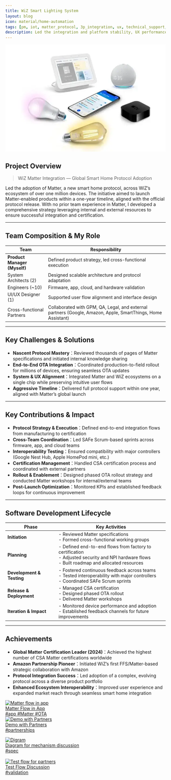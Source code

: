 ```yaml
---
title: WiZ Smart Lighting System
layout: blog
icon: material/home-automation
tags: [pm, iot, matter_protocol, 3p_integration, ux, technical_support, business_development]
description: Led the integration and platform stability, UX performance of WiZ service
---
```

![Image](../assets/images/wiz_smart_lighting.png)

## Project Overview  

> WiZ Matter Integration — Global Smart Home Protocol Adoption

Led the adoption of Matter, a new smart home protocol, across WiZ’s ecosystem of over one million devices. The initiative aimed to launch Matter-enabled products within a one-year timeline, aligned with the official protocol release. With no prior team experience in Matter, I developed a comprehensive strategy leveraging internal and external resources to ensure successful integration and certification.

---

## Team Composition & My Role  

| Team                     | Responsibility                                                  |
|--------------------------|------------------------------------------------------------------|
| **Product Manager (Myself)** | Defined product strategy, led cross-functional execution         |
| System Architects (2)    | Designed scalable architecture and protocol adaptation           |
| Engineers (~10)          | Firmware, app, cloud, and hardware validation                    |
| UI/UX Designer (1) | Supported user flow alignment and interface design             |
| Cross-functional Partners | Collaborated with GPM, QA, Legal, and external partners (Google, Amazon, Apple, SmartThings, Home Assistant) |

---

## Key Challenges & Solutions  

- **Nascent Protocol Mastery**：Reviewed thousands of pages of Matter specifications and initiated internal knowledge sharing  
- **End-to-End OTA Integration**：Coordinated production-to-field rollout for millions of devices, ensuring seamless OTA updates  
- **System & UX Alignment**：Integrated Matter and WiZ ecosystems on a single chip while preserving intuitive user flows  
- **Aggressive Timeline**：Delivered full protocol support within one year, aligned with Matter’s global launch  

---

## Key Contributions & Impact  

- **Protocol Strategy & Execution**：Defined end-to-end integration flows from manufacturing to certification  
- **Cross-Team Coordination**：Led SAFe Scrum-based sprints across firmware, app, and cloud teams  
- **Interoperability Testing**：Ensured compatibility with major controllers (Google Nest Hub, Apple HomePod mini, etc.)  
- **Certification Management**：Handled CSA certification process and coordinated with external partners  
- **Rollout & Enablement**：Designed phased OTA rollout strategy and conducted Matter workshops for internal/external teams  
- **Post-Launch Optimization**：Monitored KPIs and established feedback loops for continuous improvement  

---

## Software Development Lifecycle  

| Phase                   | Key Activities                                                                 |
|-------------------------|--------------------------------------------------------------------------------|
| **Initiation**          | - Reviewed Matter specifications<br>- Formed cross-functional working groups |
| **Planning**            | - Defined end-to-end flows from factory to certification<br>- Adjusted security and NPI hardware flows<br>- Built roadmap and allocated resources |
| **Development & Testing** | - Fostered continuous feedback across teams<br>- Tested interoperability with major controllers<br>- Coordinated SAFe Scrum sprints |
| **Release & Deployment** | - Managed CSA certification<br>- Designed phased OTA rollout<br>- Delivered Matter workshops |
| **Iteration & Impact**   | - Monitored device performance and adoption<br>- Established feedback channels for future improvements |

---

## Achievements  

- **Global Matter Certification Leader (2024)**：Achieved the highest number of CSA Matter certifications worldwide  
- **Amazon Partnership Pioneer**：Initiated WiZ’s first FFS/Matter-based strategic collaboration with Amazon  
- **Protocol Integration Success**：Led adoption of a complex, evolving protocol across a diverse product portfolio  
- **Enhanced Ecosystem Interoperability**：Improved user experience and expanded market reach through seamless smart home integration  


<div class="card-grid">

   <a href="./" class="card-item-wrapper"> <div class="card-image">
      <img src="/cv/assets/images/wiz_matter_app.png" alt="Matter flow in app">
      <div class="caption"> Matter Flow in App</div>
      <div class="tags"> #app #Matter #OTA </div>
    </div>
  </a> 
  <a href="./" class="card-item-wrapper"> <div class="card-image">
      <img src="/cv/assets/images/wiz_smartthings.png" alt="Demo with Partners">
      <div class="caption">Demo with Partners</div>
      <div class="tags">#partnerships </div>
    </div>
  </a> 

  <a href="./" class="card-item-wrapper"> <div class="card-image">
      <img src="/cv/assets/images/3rdparties_share_diagram.png" alt="Digram">
      <div class="caption"> Diagram for mechanism discussion </div>
      <div class="tags"> #spec </div>
    </div>
  </a>   
  <a href="./" class="card-item-wrapper"> <div class="card-image">
      <img src="/cv/assets/images/WiZ_testing_flow.png" alt="Test flow for partners">
      <div class="caption">Test Flow Discussion</div>
      <div class="tags">#validation </div>
    </div>
  </a> 
  </div>
